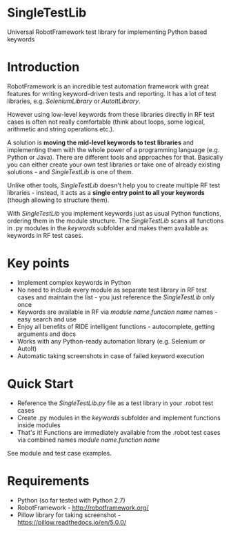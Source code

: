 # SingleTestLib
Universal RobotFramework test library for implementing Python based keywords

# Introduction
RobotFramework is an incredible test automation framework with great features for writing keyword-driven tests and reporting.
It has a lot of test libraries, e.g. _SeleniumLibrary_ or _AutoItLibrary_.

However using low-level keywords from these libraries directly in RF test cases is often not really comfortable (think about loops, some logical, arithmetic and string operations etc.).

A solution is **moving the mid-level keywords to test libraries** and implementing them with the whole power of a programming language (e.g. Python or Java).
There are different tools and approaches for that. Basically you can either create your own test libraries or take one of already existing solutions - and _SingleTestLib_ is one of them.

Unlike other tools, _SingleTestLib_ doesn't help you to create multiple RF test libraries - instead, it acts as a **single entry point to all your keywords** (though allowing to structure them).

With _SingleTestLib_ you implement keywords just as usual Python functions, ordering them in the module structure.
The _SingleTestLib_ scans all functions in .py modules in the _keywords_ subfolder and makes them available as keywords in RF test cases.

# Key points
- Implement complex keywords in Python
- No need to include every module as separate test library in RF test cases and maintain the list - you just reference the _SingleTestLib_ only once
- Keywords are available in RF via _module name_._function name_ names - easy search and use
- Enjoy all benefits of RIDE intelligent functions - autocomplete, getting arguments and docs
- Works with any Python-ready automation library (e.g. Selenium or AutoIt)
- Automatic taking screenshots in case of failed keyword execution

# Quick Start 
- Reference the _SingleTestLib.py_ file as a test library in your .robot test cases
- Create .py modules in the _keywords_ subfolder and implement functions inside modules
- That's it! Functions are immediately available from the .robot test cases via combined names _module name_._function name_

See module and test case examples.

# Requirements
- Python (so far tested with Python 2.7)
- RobotFramework - http://robotframework.org/
- Pillow library for taking screenshot - https://pillow.readthedocs.io/en/5.0.0/
